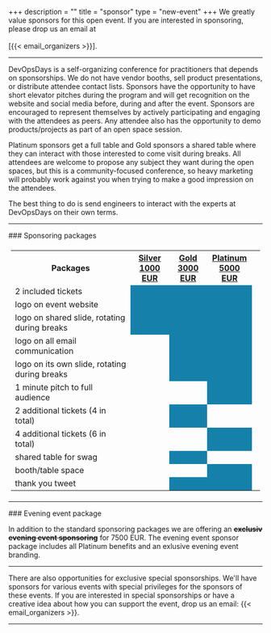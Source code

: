 +++
description = ""
title = "sponsor"
type = "new-event"
+++
We greatly value sponsors for this open event.  If you are interested in sponsoring, please drop us an email at </br></br>[{{< email_organizers >}}].

<hr>

<p>
DevOpsDays is a self-organizing conference for practitioners that depends on sponsorships. We do not have vendor booths, sell product presentations, or distribute attendee contact lists. Sponsors have the opportunity to have short elevator pitches during the program and will get recognition on the website and social media before, during and after the event. Sponsors are encouraged to represent themselves by actively participating and engaging with the attendees as peers. Any attendee also has the opportunity to demo products/projects as part of an open space session.
</p>
<p>
Platinum sponsors get a full table and Gold sponsors a shared table where they can interact with those interested to come visit during breaks. All attendees are welcome to propose any subject they want during the open spaces, but this is a community-focused conference, so heavy marketing will probably work against you when trying to make a good impression on the attendees.
</p>
<p>
The best thing to do is send engineers to interact with the experts at DevOpsDays on their own terms.
</p>
<div>
<hr/>
### Sponsoring packages
<table border="0" width="100%" style="padding: 5px;">
  <tr>
    <th><b>Packages</b></th>
    <th><center><b><u>Silver<br />1000 EUR</u></center></b></th>
    <th><center><b><u>Gold<br />3000 EUR</u></center></b></th>
    <th><center><b><u>Platinum<br />5000 EUR</u></center></b></th>
    <th></th>
  </tr>
<tr><td>2 included tickets</td><td bgcolor="#1581AB">&nbsp;</td><td bgcolor="#1581AB">&nbsp;</td><td bgcolor="#1581AB">&nbsp;</td></tr>
<tr><td>logo on event website</td><td bgcolor="#1581AB">&nbsp;</td><td bgcolor="#1581AB">&nbsp;</td><td bgcolor="#1581AB">&nbsp;</td></tr>
<tr><td>logo on shared slide, rotating during breaks</td><td bgcolor="#1581AB">&nbsp;</td><td bgcolor="#1581AB">&nbsp;</td><td bgcolor="#1581AB">&nbsp;</td></tr>
<tr><td>logo on all email communication</td><td>&nbsp;</td><td bgcolor="#1581AB">&nbsp;</td><td bgcolor="#1581AB">&nbsp;</td></tr>
<tr><td>logo on its own slide, rotating during breaks</td><td>&nbsp;</td><td bgcolor="#1581AB">&nbsp;</td><td bgcolor="#1581AB">&nbsp;</td></tr>
<tr><td>1 minute pitch to full audience</td><td>&nbsp;</td><td>&nbsp;</td><td bgcolor="#1581AB">&nbsp;</td></tr></tr>
<tr><td>2 additional tickets (4 in total)</td><td>&nbsp;</td><td bgcolor="#1581AB">&nbsp;</td><td>&nbsp;</td></tr>
<tr><td>4 additional tickets (6 in total)</td><td>&nbsp;</td><td>&nbsp;</td><td bgcolor="#1581AB">&nbsp;</td></tr>
<tr><td>shared table for swag</td><td>&nbsp;</td><td bgcolor="#1581AB">&nbsp;</td><td>&nbsp;</td></tr>
<tr><td>booth/table space</td><td>&nbsp;</td><td>&nbsp;</td><td bgcolor="#1581AB">&nbsp;</td></tr>
<tr><td>thank you tweet</td><td>&nbsp;</td><td bgcolor="#1581AB">&nbsp;</td><td bgcolor="#1581AB">&nbsp;</td></tr>
</table>
<hr/>
### Evening event package
<p>
In addition to the standard sponsoring packages we are offering an <s><b>exclusiv evening event sponsoring</b></s> for 7500 EUR. The evening event sponsor package includes all Platinum benefits and an exlusive evening event branding.
</p>
<hr/>
<p>
There are also opportunities for exclusive special sponsorships. We'll have sponsors for various events with special privileges for the sponsors of these events. If you are interested in special sponsorships or have a creative idea about how you can support the event, drop us an email: {{< email_organizers >}}. 
<br/>
</div>
<hr/>